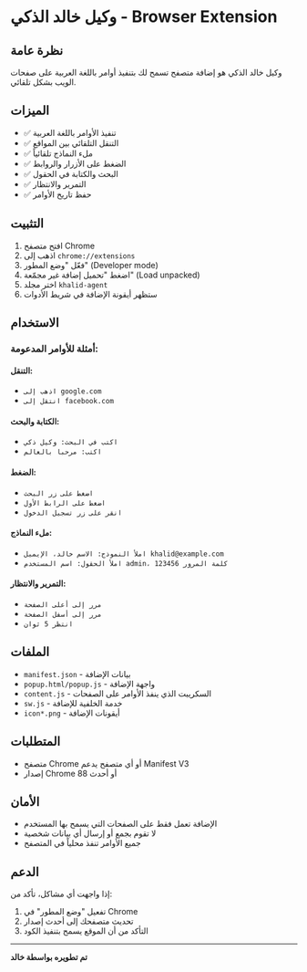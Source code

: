 # وكيل خالد الذكي - Browser Extension

## نظرة عامة
وكيل خالد الذكي هو إضافة متصفح تسمح لك بتنفيذ أوامر باللغة العربية على صفحات الويب بشكل تلقائي.

## الميزات
- ✅ تنفيذ الأوامر باللغة العربية
- ✅ التنقل التلقائي بين المواقع
- ✅ ملء النماذج تلقائياً
- ✅ الضغط على الأزرار والروابط
- ✅ البحث والكتابة في الحقول
- ✅ التمرير والانتظار
- ✅ حفظ تاريخ الأوامر

## التثبيت
1. افتح متصفح Chrome
2. اذهب إلى `chrome://extensions`
3. فعّل "وضع المطور" (Developer mode)
4. اضغط "تحميل إضافة غير مجمّعة" (Load unpacked)
5. اختر مجلد `khalid-agent`
6. ستظهر أيقونة الإضافة في شريط الأدوات

## الاستخدام

### أمثلة للأوامر المدعومة:

#### التنقل:
- `اذهب إلى google.com`
- `انتقل إلى facebook.com`

#### الكتابة والبحث:
- `اكتب في البحث: وكيل ذكي`
- `اكتب: مرحبا بالعالم`

#### الضغط:
- `اضغط على زر البحث`
- `اضغط على الرابط الأول`
- `انقر على زر تسجيل الدخول`

#### ملء النماذج:
- `املأ النموذج: الاسم خالد، الإيميل khalid@example.com`
- `املأ الحقول: اسم المستخدم admin، كلمة المرور 123456`

#### التمرير والانتظار:
- `مرر إلى أعلى الصفحة`
- `مرر إلى أسفل الصفحة`
- `انتظر 5 ثوان`

## الملفات
- `manifest.json` - بيانات الإضافة
- `popup.html/popup.js` - واجهة الإضافة
- `content.js` - السكريبت الذي ينفذ الأوامر على الصفحات
- `sw.js` - خدمة الخلفية للإضافة
- `icon*.png` - أيقونات الإضافة

## المتطلبات
- متصفح Chrome أو أي متصفح يدعم Manifest V3
- إصدار Chrome 88 أو أحدث

## الأمان
- الإضافة تعمل فقط على الصفحات التي يسمح بها المستخدم
- لا تقوم بجمع أو إرسال أي بيانات شخصية
- جميع الأوامر تنفذ محلياً في المتصفح

## الدعم
إذا واجهت أي مشاكل، تأكد من:
1. تفعيل "وضع المطور" في Chrome
2. تحديث متصفحك إلى أحدث إصدار
3. التأكد من أن الموقع يسمح بتنفيذ الكود

---

**تم تطويره بواسطة خالد**